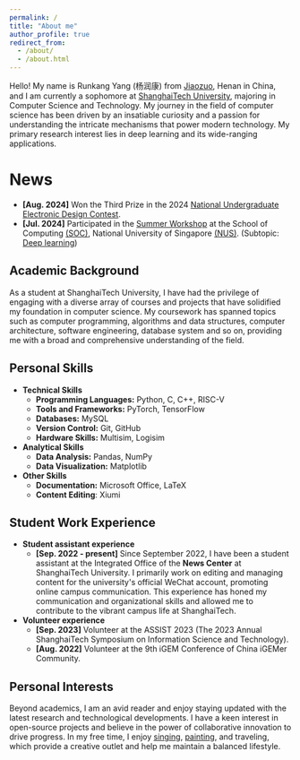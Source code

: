 ```yaml
---
permalink: /
title: "About me"
author_profile: true
redirect_from: 
  - /about/
  - /about.html
---
```

Hello! My name is Runkang Yang (杨润康) from [Jiaozuo](https://zh-two.iwiki.icu/w/index.php?title=Special:Search&search=%E7%84%A6%E4%BD%9C%E5%B8%82), Henan in China, and I am currently a sophomore at [ShanghaiTech University](https://www.shanghaitech.edu.cn/), majoring in Computer Science and Technology. My journey in the field of computer science has been driven by an insatiable curiosity and a passion for understanding the intricate mechanisms that power modern technology. My primary research interest lies in deep learning and its wide-ranging applications.

News
====
* **[Aug. 2024]** Won the Third Prize in the 2024 [National Undergraduate Electronic Design Contest](https://nuedc-sh.sjtu.edu.cn/).
* **[Jul. 2024]** Participated in the [Summer Workshop](https://sws.comp.nus.edu.sg/) at the School of Computing [(SOC)](https://www.comp.nus.edu.sg/), National University of Singapore [(NUS)](https://nus.edu.sg/). (Subtopic: [Deep learning](https://sws.comp.nus.edu.sg/Deep-Learning.html))

## Academic Background

As a student at ShanghaiTech University, I have had the privilege of engaging with a diverse array of courses and projects that have solidified my foundation in computer science. My coursework has spanned topics such as computer programming, algorithms and data structures, computer architecture, software engineering, database system and so on, providing me with a broad and comprehensive understanding of the field.

Personal Skills
---------------

* **Technical Skills**
  * **Programming Languages:** Python, C, C++, RISC-V
  * **Tools and Frameworks:** PyTorch, TensorFlow
  * **Databases:** MySQL
  * **Version Control:** Git, GitHub
  * **Hardware Skills:** Multisim, Logisim
* **Analytical Skills**
  * **Data Analysis:** Pandas, NumPy
  * **Data Visualization:** Matplotlib
* **Other Skills**
  * **Documentation:** Microsoft Office, LaTeX
  * **Content Editing**: Xiumi

Student Work Experience
-----------------------

* **Student assistant experience**
  * **[Sep. 2022 - present]** Since September 2022, I have been a student assistant at the Integrated Office of the **News Center** at ShanghaiTech University. I primarily work on editing and managing content for the university's official WeChat account, promoting online campus communication. This experience has honed my communication and organizational skills and allowed me to contribute to the vibrant campus life at ShanghaiTech.
* **Volunteer experience**
  * **[Sep. 2023]** Volunteer at the ASSIST 2023 (The 2023 Annual ShanghaiTech Symposium on Information Science and Technology).
  * **[Aug. 2022]** Volunteer at the 9th iGEM Conference of China iGEMer Community.

Personal Interests
------------------

Beyond academics, I am an avid reader and enjoy staying updated with the latest research and technological developments. I have a keen interest in open-source projects and believe in the power of collaborative innovation to drive progress. In my free time, I enjoy [singing](https://y.qq.com/n/ryqq/playlist/1352076314), [painting](https://rankyer.github.io//images/painting.jpg), and traveling, which provide a creative outlet and help me maintain a balanced lifestyle.
